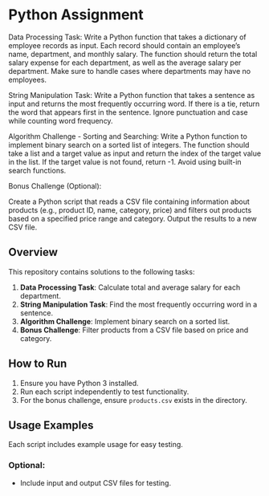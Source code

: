 # Python Assignment

Data Processing Task:
Write a Python function that takes a dictionary of employee records as input. Each record should contain an employee’s name, department, and monthly salary. The function should return the total salary expense for each department, as well as the average salary per department. Make sure to handle cases where departments may have no employees.

String Manipulation Task:
Write a Python function that takes a sentence as input and returns the most frequently occurring word. If there is a tie, return the word that appears first in the sentence. Ignore punctuation and case while counting word frequency.

Algorithm Challenge - Sorting and Searching:
Write a Python function to implement binary search on a sorted list of integers. The function should take a list and a target value as input and return the index of the target value in the list. If the target value is not found, return -1. Avoid using built-in search functions.

Bonus Challenge (Optional):

Create a Python script that reads a CSV file containing information about products (e.g., product ID, name, category, price) and filters out products based on a specified price range and category. Output the results to a new CSV file.

## Overview

This repository contains solutions to the following tasks:

1. **Data Processing Task**: Calculate total and average salary for each department.
2. **String Manipulation Task**: Find the most frequently occurring word in a sentence.
3. **Algorithm Challenge**: Implement binary search on a sorted list.
4. **Bonus Challenge**: Filter products from a CSV file based on price and category.

## How to Run

1. Ensure you have Python 3 installed.
2. Run each script independently to test functionality.
3. For the bonus challenge, ensure `products.csv` exists in the directory.

## Usage Examples

Each script includes example usage for easy testing. 

### Optional:
- Include input and output CSV files for testing.

